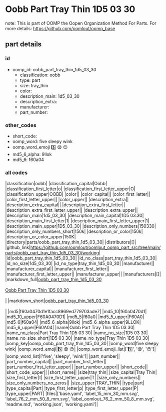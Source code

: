 # Oobb Part Tray Thin 1D5 03 30  

note: This is part of OOMP the Oopen Organization Method For Parts. For more details: https://github.com/oomlout/oomp_base

##  part details





### id
* oomp_id: oobb_part_tray_thin_1d5_03_30
  * classification: oobb
  * type: part
  * size: tray_thin
  * color: 
  * description_main: 1d5_03_30
  * description_extra: 
  * manufacturer: 
  * part_number: 

### other_codes
* short_code: 
* oomp_word: five sleepy wink
* oomp_word_emoji :five: :sleepy: :wink:
* md5_6_alpha: 9llok
* md5_6: f60a04

### all codes 
|classification|oobb|
|classification_capital|Oobb|
|classification_first_letter|o|
|classification_first_letter_upper|O|
|classification_upper|OOBB|
|color||
|color_capital||
|color_first_letter||
|color_first_letter_upper||
|color_upper||
|description_extra||
|description_extra_capital||
|description_extra_first_letter||
|description_extra_first_letter_upper||
|description_extra_upper||
|description_main|1d5_03_30|
|description_main_capital|1D5 03.30|
|description_main_first_letter|1|
|description_main_first_letter_upper|1|
|description_main_upper|1D5_03_30|
|description_only_numbers|150330|
|description_only_numbers_short|150k|
|description_or_color|150k|
|description_or_color_upper|150K|
|directory|parts/oobb_part_tray_thin_1d5_03_30|
|distributors|[]|
|github_link|https://github.com/oomlout/oomlout_oomp_part_src/tree/main/parts/oobb_part_tray_thin_1d5_03_30/working|
|id|oobb_part_tray_thin_1d5_03_30|
|id_no_class|part_tray_thin_1d5_03_30|
|id_no_size|1d5_03_30|
|id_no_type|tray_thin_1d5_03_30|
|manufacturer||
|manufacturer_capital||
|manufacturer_first_letter||
|manufacturer_first_letter_upper||
|manufacturer_upper||
|manufacturers|[]|
|markdown_full|[oobb_part_tray_thin_1d5_03_30](https://github.com/oomlout/oomlout_oomp_part_src/tree/main/parts/oobb_part_tray_thin_1d5_03_30/working)<br>[](https://github.com/oomlout/oomlout_oomp_part_src/tree/main/parts/oobb_part_tray_thin_1d5_03_30/working)<br>[Oobb Part Tray Thin 1D5 03 30](https://github.com/oomlout/oomlout_oomp_part_src/tree/main/parts/oobb_part_tray_thin_1d5_03_30/working)<br><br>|
|markdown_short|[oobb_part_tray_thin_1d5_03_30](https://github.com/oomlout/oomlout_oomp_part_src/tree/main/parts/oobb_part_tray_thin_1d5_03_30/working)<br><br>|
|md5|f60a0470d1e1facc8969ed779703ade7|
|md5_10|f60a0470d1|
|md5_10_upper|F60A0470D1|
|md5_5|f60a0|
|md5_5_upper|F60A0|
|md5_6|f60a04|
|md5_6_alpha|9llok|
|md5_6_alpha_upper|9LLOK|
|md5_6_upper|F60A04|
|name|Oobb Part Tray Thin 1D5 03 30|
|name_no_class|Part Tray Thin 1D5 03 30|
|name_no_size|1D5 03 30|
|name_no_size_short|1D5 03 30|
|name_no_type|Tray Thin 1D5 03 30|
|oomp_key|oomp_oobb_part_tray_thin_1d5_03_30|
|oomp_word|five sleepy wink|
|oomp_word_emoji|:five: :sleepy: :wink:|
|oomp_word_emoji_list|[':five:', ':sleepy:', ':wink:']|
|oomp_word_list|['five', 'sleepy', 'wink']|
|part_number||
|part_number_capital||
|part_number_first_letter||
|part_number_first_letter_upper||
|part_number_upper||
|short_code||
|short_code_upper||
|short_name||
|size|tray_thin|
|size_capital|Tray Thin|
|size_first_letter|t|
|size_first_letter_upper|T|
|size_only_numbers||
|size_only_numbers_no_zeros||
|size_upper|TRAY_THIN|
|type|part|
|type_capital|Part|
|type_first_letter|p|
|type_first_letter_upper|P|
|type_upper|PART|
|files|['base.yaml', 'label_15_mm_30_mm.svg', 'label_76_2_mm_50_8_mm.svg', 'label_oomlout_76_2_mm_50_8_mm.svg', 'readme.md', 'working.json', 'working.yaml']|
